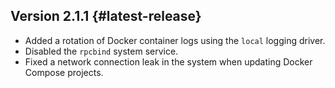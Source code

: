 ## Version 2.1.1 {#latest-release}

* Added a rotation of Docker container logs using the `local` logging driver.
* Disabled the `rpcbind` system service.
* Fixed a network connection leak in the system when updating Docker Compose projects.